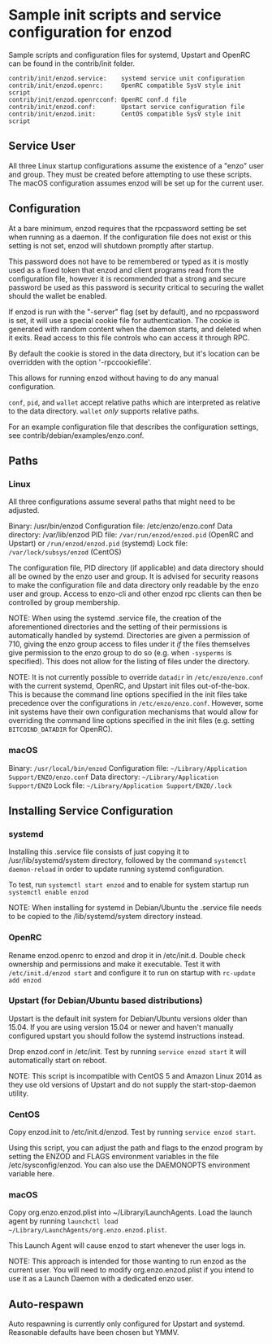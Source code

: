 Sample init scripts and service configuration for enzod
==========================================================

Sample scripts and configuration files for systemd, Upstart and OpenRC
can be found in the contrib/init folder.

    contrib/init/enzod.service:    systemd service unit configuration
    contrib/init/enzod.openrc:     OpenRC compatible SysV style init script
    contrib/init/enzod.openrcconf: OpenRC conf.d file
    contrib/init/enzod.conf:       Upstart service configuration file
    contrib/init/enzod.init:       CentOS compatible SysV style init script

Service User
---------------------------------

All three Linux startup configurations assume the existence of a "enzo" user
and group.  They must be created before attempting to use these scripts.
The macOS configuration assumes enzod will be set up for the current user.

Configuration
---------------------------------

At a bare minimum, enzod requires that the rpcpassword setting be set
when running as a daemon.  If the configuration file does not exist or this
setting is not set, enzod will shutdown promptly after startup.

This password does not have to be remembered or typed as it is mostly used
as a fixed token that enzod and client programs read from the configuration
file, however it is recommended that a strong and secure password be used
as this password is security critical to securing the wallet should the
wallet be enabled.

If enzod is run with the "-server" flag (set by default), and no rpcpassword is set,
it will use a special cookie file for authentication. The cookie is generated with random
content when the daemon starts, and deleted when it exits. Read access to this file
controls who can access it through RPC.

By default the cookie is stored in the data directory, but it's location can be overridden
with the option '-rpccookiefile'.

This allows for running enzod without having to do any manual configuration.

`conf`, `pid`, and `wallet` accept relative paths which are interpreted as
relative to the data directory. `wallet` *only* supports relative paths.

For an example configuration file that describes the configuration settings,
see contrib/debian/examples/enzo.conf.

Paths
---------------------------------

### Linux

All three configurations assume several paths that might need to be adjusted.

Binary:              /usr/bin/enzod
Configuration file:  /etc/enzo/enzo.conf
Data directory:      /var/lib/enzod
PID file:            `/var/run/enzod/enzod.pid` (OpenRC and Upstart) or `/run/enzod/enzod.pid` (systemd)
Lock file:           `/var/lock/subsys/enzod` (CentOS)

The configuration file, PID directory (if applicable) and data directory
should all be owned by the enzo user and group.  It is advised for security
reasons to make the configuration file and data directory only readable by the
enzo user and group.  Access to enzo-cli and other enzod rpc clients
can then be controlled by group membership.

NOTE: When using the systemd .service file, the creation of the aforementioned
directories and the setting of their permissions is automatically handled by
systemd. Directories are given a permission of 710, giving the enzo group
access to files under it _if_ the files themselves give permission to the
enzo group to do so (e.g. when `-sysperms` is specified). This does not allow
for the listing of files under the directory.

NOTE: It is not currently possible to override `datadir` in
`/etc/enzo/enzo.conf` with the current systemd, OpenRC, and Upstart init
files out-of-the-box. This is because the command line options specified in the
init files take precedence over the configurations in
`/etc/enzo/enzo.conf`. However, some init systems have their own
configuration mechanisms that would allow for overriding the command line
options specified in the init files (e.g. setting `BITCOIND_DATADIR` for
OpenRC).

### macOS

Binary:              `/usr/local/bin/enzod`
Configuration file:  `~/Library/Application Support/ENZO/enzo.conf`
Data directory:      `~/Library/Application Support/ENZO`
Lock file:           `~/Library/Application Support/ENZO/.lock`

Installing Service Configuration
-----------------------------------

### systemd

Installing this .service file consists of just copying it to
/usr/lib/systemd/system directory, followed by the command
`systemctl daemon-reload` in order to update running systemd configuration.

To test, run `systemctl start enzod` and to enable for system startup run
`systemctl enable enzod`

NOTE: When installing for systemd in Debian/Ubuntu the .service file needs to be copied to the /lib/systemd/system directory instead.

### OpenRC

Rename enzod.openrc to enzod and drop it in /etc/init.d.  Double
check ownership and permissions and make it executable.  Test it with
`/etc/init.d/enzod start` and configure it to run on startup with
`rc-update add enzod`

### Upstart (for Debian/Ubuntu based distributions)

Upstart is the default init system for Debian/Ubuntu versions older than 15.04. If you are using version 15.04 or newer and haven't manually configured upstart you should follow the systemd instructions instead.

Drop enzod.conf in /etc/init.  Test by running `service enzod start`
it will automatically start on reboot.

NOTE: This script is incompatible with CentOS 5 and Amazon Linux 2014 as they
use old versions of Upstart and do not supply the start-stop-daemon utility.

### CentOS

Copy enzod.init to /etc/init.d/enzod. Test by running `service enzod start`.

Using this script, you can adjust the path and flags to the enzod program by
setting the ENZOD and FLAGS environment variables in the file
/etc/sysconfig/enzod. You can also use the DAEMONOPTS environment variable here.

### macOS

Copy org.enzo.enzod.plist into ~/Library/LaunchAgents. Load the launch agent by
running `launchctl load ~/Library/LaunchAgents/org.enzo.enzod.plist`.

This Launch Agent will cause enzod to start whenever the user logs in.

NOTE: This approach is intended for those wanting to run enzod as the current user.
You will need to modify org.enzo.enzod.plist if you intend to use it as a
Launch Daemon with a dedicated enzo user.

Auto-respawn
-----------------------------------

Auto respawning is currently only configured for Upstart and systemd.
Reasonable defaults have been chosen but YMMV.

